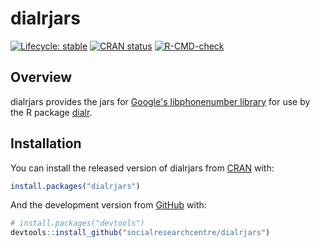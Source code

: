 
# dialrjars

<!-- badges: start -->
[![Lifecycle: stable](https://img.shields.io/badge/lifecycle-stable-brightgreen.svg)](https://lifecycle.r-lib.org/articles/stages.html#stable)
[![CRAN status](https://www.r-pkg.org/badges/version/dialrjars)](https://cran.r-project.org/package=dialrjars)
[![R-CMD-check](https://github.com/socialresearchcentre/dialrjars/workflows/R-CMD-check/badge.svg)](https://github.com/socialresearchcentre/dialrjars/actions)
<!-- badges: end -->

## Overview

dialrjars provides the jars for [Google's libphonenumber library](https://github.com/google/libphonenumber) for use by the R package [dialr](https://github.com/socialresearchcentre/dialr).

## Installation

You can install the released version of dialrjars from
[CRAN](https://CRAN.R-project.org) with:

``` r
install.packages("dialrjars")
```

And the development version from [GitHub](https://github.com/) with:

``` r
# install.packages("devtools")
devtools::install_github("socialresearchcentre/dialrjars")
```

